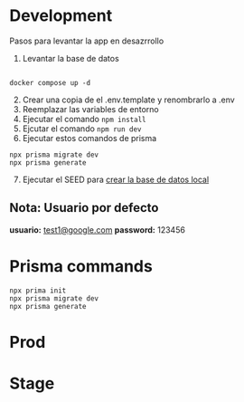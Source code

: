 # Development

Pasos para levantar la app en desazrrollo

1. Levantar la base de datos
```

docker compose up -d
```

2. Crear una copia de el .env.template y renombrarlo a .env
3. Reemplazar las variables de entorno
4. Ejecutar el comando ```npm install```
5. Ejcutar el comando ```npm run dev```
6. Ejecutar estos comandos de prisma
```
npx prisma migrate dev
npx prisma generate
```
7. Ejecutar el SEED para [crear la base de datos local](http://localhost:3000/api/seed)

## Nota: Usuario por defecto
__usuario:__ test1@google.com
__password:__ 123456

# Prisma commands
```
npx prima init
npx prisma migrate dev
npx prisma generate 
```

# Prod


# Stage